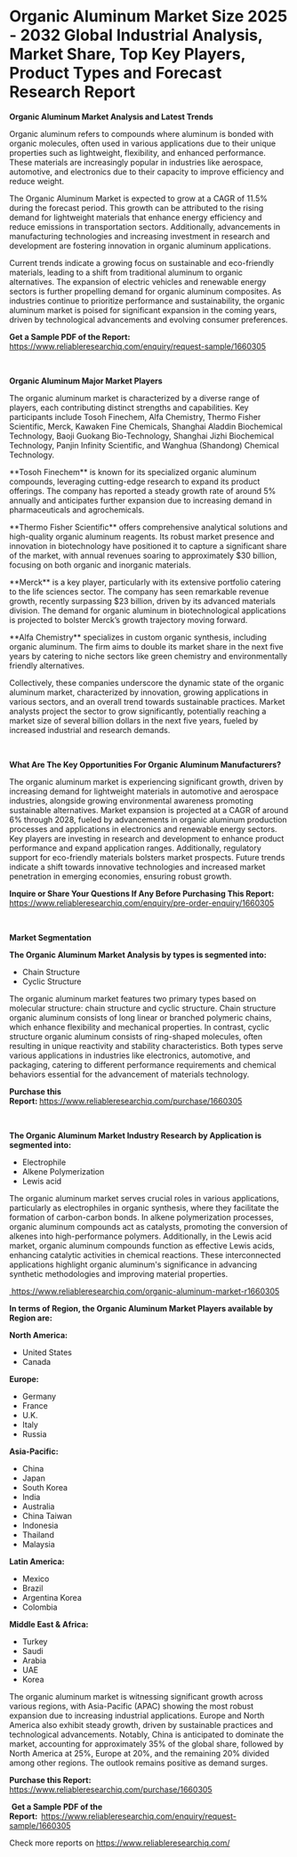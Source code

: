 <p><h1>Organic Aluminum Market Size 2025 - 2032 Global Industrial Analysis, Market Share, Top Key Players, Product Types and Forecast Research Report</h1></p><p><strong>Organic Aluminum Market Analysis and Latest Trends</strong></p>
<p><p>Organic aluminum refers to compounds where aluminum is bonded with organic molecules, often used in various applications due to their unique properties such as lightweight, flexibility, and enhanced performance. These materials are increasingly popular in industries like aerospace, automotive, and electronics due to their capacity to improve efficiency and reduce weight.</p><p>The Organic Aluminum Market is expected to grow at a CAGR of 11.5% during the forecast period. This growth can be attributed to the rising demand for lightweight materials that enhance energy efficiency and reduce emissions in transportation sectors. Additionally, advancements in manufacturing technologies and increasing investment in research and development are fostering innovation in organic aluminum applications. </p><p>Current trends indicate a growing focus on sustainable and eco-friendly materials, leading to a shift from traditional aluminum to organic alternatives. The expansion of electric vehicles and renewable energy sectors is further propelling demand for organic aluminum composites. As industries continue to prioritize performance and sustainability, the organic aluminum market is poised for significant expansion in the coming years, driven by technological advancements and evolving consumer preferences.</p></p>
<p><strong>Get a Sample PDF of the Report:&nbsp;</strong> <a href="https://www.reliableresearchiq.com/enquiry/request-sample/1660305?utm_campaign=1876&utm_medium=2&utm_source=Github&utm_content=ia&utm_term=30012025&utm_id=organic-aluminum">https://www.reliableresearchiq.com/enquiry/request-sample/1660305</a></p>
<p>&nbsp;</p>
<p><strong>Organic Aluminum Major Market Players</strong></p>
<p><p>The organic aluminum market is characterized by a diverse range of players, each contributing distinct strengths and capabilities. Key participants include Tosoh Finechem, Alfa Chemistry, Thermo Fisher Scientific, Merck, Kawaken Fine Chemicals, Shanghai Aladdin Biochemical Technology, Baoji Guokang Bio-Technology, Shanghai Jizhi Biochemical Technology, Panjin Infinity Scientific, and Wanghua (Shandong) Chemical Technology.</p><p>**Tosoh Finechem** is known for its specialized organic aluminum compounds, leveraging cutting-edge research to expand its product offerings. The company has reported a steady growth rate of around 5% annually and anticipates further expansion due to increasing demand in pharmaceuticals and agrochemicals.</p><p>**Thermo Fisher Scientific** offers comprehensive analytical solutions and high-quality organic aluminum reagents. Its robust market presence and innovation in biotechnology have positioned it to capture a significant share of the market, with annual revenues soaring to approximately $30 billion, focusing on both organic and inorganic materials.</p><p>**Merck** is a key player, particularly with its extensive portfolio catering to the life sciences sector. The company has seen remarkable revenue growth, recently surpassing $23 billion, driven by its advanced materials division. The demand for organic aluminum in biotechnological applications is projected to bolster Merck’s growth trajectory moving forward.</p><p>**Alfa Chemistry** specializes in custom organic synthesis, including organic aluminum. The firm aims to double its market share in the next five years by catering to niche sectors like green chemistry and environmentally friendly alternatives.</p><p>Collectively, these companies underscore the dynamic state of the organic aluminum market, characterized by innovation, growing applications in various sectors, and an overall trend towards sustainable practices. Market analysts project the sector to grow significantly, potentially reaching a market size of several billion dollars in the next five years, fueled by increased industrial and research demands.</p></p>
<p>&nbsp;</p>
<p><strong>What Are The Key Opportunities For Organic Aluminum Manufacturers?</strong></p>
<p><p>The organic aluminum market is experiencing significant growth, driven by increasing demand for lightweight materials in automotive and aerospace industries, alongside growing environmental awareness promoting sustainable alternatives. Market expansion is projected at a CAGR of around 6% through 2028, fueled by advancements in organic aluminum production processes and applications in electronics and renewable energy sectors. Key players are investing in research and development to enhance product performance and expand application ranges. Additionally, regulatory support for eco-friendly materials bolsters market prospects. Future trends indicate a shift towards innovative technologies and increased market penetration in emerging economies, ensuring robust growth.</p></p>
<p><strong>Inquire or Share Your Questions If Any Before Purchasing This Report:</strong> <a href="https://www.reliableresearchiq.com/enquiry/pre-order-enquiry/1660305?utm_campaign=1876&utm_medium=2&utm_source=Github&utm_content=ia&utm_term=30012025&utm_id=organic-aluminum">https://www.reliableresearchiq.com/enquiry/pre-order-enquiry/1660305</a></p>
<p>&nbsp;</p>
<p><strong>Market Segmentation</strong></p>
<p><strong>The Organic Aluminum Market Analysis by types is segmented into:</strong></p>
<p><ul><li>Chain Structure</li><li>Cyclic Structure</li></ul></p>
<p><p>The organic aluminum market features two primary types based on molecular structure: chain structure and cyclic structure. Chain structure organic aluminum consists of long linear or branched polymeric chains, which enhance flexibility and mechanical properties. In contrast, cyclic structure organic aluminum consists of ring-shaped molecules, often resulting in unique reactivity and stability characteristics. Both types serve various applications in industries like electronics, automotive, and packaging, catering to different performance requirements and chemical behaviors essential for the advancement of materials technology.</p></p>
<p><strong>Purchase this Report:&nbsp;</strong><a href="https://www.reliableresearchiq.com/purchase/1660305?utm_campaign=1876&utm_medium=2&utm_source=Github&utm_content=ia&utm_term=30012025&utm_id=organic-aluminum">https://www.reliableresearchiq.com/purchase/1660305</a></p>
<p>&nbsp;</p>
<p><strong>The Organic Aluminum Market Industry Research by Application is segmented into:</strong></p>
<p><ul><li>Electrophile</li><li>Alkene Polymerization</li><li>Lewis acid</li></ul></p>
<p><p>The organic aluminum market serves crucial roles in various applications, particularly as electrophiles in organic synthesis, where they facilitate the formation of carbon-carbon bonds. In alkene polymerization processes, organic aluminum compounds act as catalysts, promoting the conversion of alkenes into high-performance polymers. Additionally, in the Lewis acid market, organic aluminum compounds function as effective Lewis acids, enhancing catalytic activities in chemical reactions. These interconnected applications highlight organic aluminum's significance in advancing synthetic methodologies and improving material properties.</p></p>
<p><a href="https://www.reliableresearchiq.com/organic-aluminum-market-r1660305?utm_campaign=1876&utm_medium=2&utm_source=Github&utm_content=ia&utm_term=30012025&utm_id=organic-aluminum">&nbsp;https://www.reliableresearchiq.com/organic-aluminum-market-r1660305</a></p>
<p><strong>In terms of Region, the Organic Aluminum Market Players available by Region are:</strong></p>
<p>
    <p> <strong> North America: </strong>
        <ul>
            <li>United States</li>
            <li>Canada</li>
        </ul>
        </p> 
    <p> <strong> Europe: </strong>
        <ul>
            <li>Germany</li>
            <li>France</li>
            <li>U.K.</li>
            <li>Italy</li>
            <li>Russia</li>
        </ul>
        </p> 
    <p> <strong> Asia-Pacific: </strong>
        <ul>
            <li>China</li>
            <li>Japan</li>
            <li>South Korea</li>
            <li>India</li>
            <li>Australia</li>
            <li>China Taiwan</li>
            <li>Indonesia</li>
            <li>Thailand</li>
            <li>Malaysia</li>
        </ul>
        </p> 
    <p> <strong> Latin America: </strong>
        <ul>
            <li>Mexico</li>
            <li>Brazil</li>
            <li>Argentina Korea</li>
            <li>Colombia</li>
        </ul>
        </p> 
    <p> <strong> Middle East & Africa: </strong>
        <ul>
            <li>Turkey</li>
            <li>Saudi</li>
            <li>Arabia</li>
            <li>UAE</li>
            <li>Korea</li>
        </ul>
    </p>
    </p>
<p><p>The organic aluminum market is witnessing significant growth across various regions, with Asia-Pacific (APAC) showing the most robust expansion due to increasing industrial applications. Europe and North America also exhibit steady growth, driven by sustainable practices and technological advancements. Notably, China is anticipated to dominate the market, accounting for approximately 35% of the global share, followed by North America at 25%, Europe at 20%, and the remaining 20% divided among other regions. The outlook remains positive as demand surges.</p></p>
<p><strong>Purchase this Report: </strong><a href="https://www.reliableresearchiq.com/purchase/1660305?utm_campaign=1876&utm_medium=2&utm_source=Github&utm_content=ia&utm_term=30012025&utm_id=organic-aluminum">https://www.reliableresearchiq.com/purchase/1660305</a></p>
<p>&nbsp;<strong>Get a Sample PDF of the Report:&nbsp;&nbsp;</strong><a href="https://www.reliableresearchiq.com/enquiry/request-sample/1660305?utm_campaign=1876&utm_medium=2&utm_source=Github&utm_content=ia&utm_term=30012025&utm_id=organic-aluminum">https://www.reliableresearchiq.com/enquiry/request-sample/1660305</a></p>
<p><strong></strong></p>
<p>Check more reports on <a href="https://www.reliableresearchiq.com/?utm_campaign=1876&utm_medium=2&utm_source=Github&utm_content=ia&utm_term=30012025&utm_id=organic-aluminum">https://www.reliableresearchiq.com/</a></p>